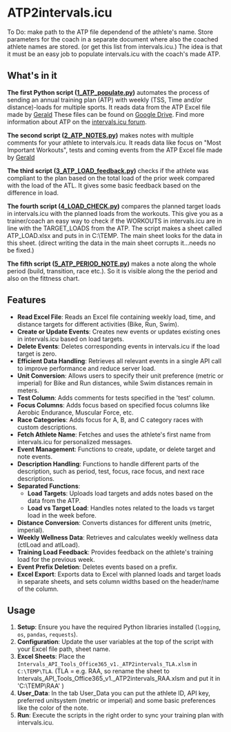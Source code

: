 # ATP2intervals.icu

To Do: make path to the ATP file dependend of the athlete's name. Store parameters for the coach in a separate document where also the coached athlete names are stored. (or get this list from intervals.icu.)
The idea is that it must be an easy job to populate intervals.icu with the coach's made ATP.

## What's in it
**The first Python script ([1_ATP_populate.py](https://github.com/richardadvocaat/ATP2intervals.icu/blob/main/1_ATP_populate.py))** automates the process of sending an annual training plan (ATP) with weekly (TSS, Time and/or distance)-loads for multiple sports. It reads data from the ATP Excel file made by [Gerald](https://forum.intervals.icu/u/gerald/summary) These files can be found on [Google Drive](https://drive.google.com/drive/folders/1WhIOf2XkGiZBEN_7tX2PSShmF-QXBnBF).
Find more information about ATP on the [intervals.icu forum](https://forum.intervals.icu/t/apps-in-excel-a-guide-to-getting-started/20844).

**The second script ([2_ATP_NOTES.py](https://github.com/richardadvocaat/ATP2intervals.icu/blob/main/2_ATP_NOTES.py))** makes notes with multiple comments for your athlete to intervals.icu. It reads data like focus on "Most Important Workouts", tests and coming events from the ATP Excel file made by [Gerald](https://forum.intervals.icu/u/gerald/summary) 

**The third script ([3_ATP_LOAD_feedback.py](https://github.com/richardadvocaat/ATP2intervals.icu/blob/main/3_ATP_LOAD_feedback.py))** checks if the athlete was compliant to the plan based on the total load of the prior week compared with the load of the ATL. It gives some basic feedback based on the difference in load.

**The fourth script ([4_LOAD_CHECK.py](https://github.com/richardadvocaat/ATP2intervals.icu/blob/LOAD_CHECK/4_LOAD_CHECK.py))** compares the planned target loads in intervals.icu with the planned loads from the workouts. This give you as a trainer/coach an easy way to check if the WORKOUTS in intervals.icu are in line with the TARGET_LOADS from the ATP. The script makes a sheet called  ATP_LOAD.xlsx and puts in in C:\TEMP. The main sheet looks for the data in this sheet. (direct writing the data in the main sheet corrupts it...needs no be fixed.)

**The fifth script ([5_ATP_PERIOD_NOTE.py](https://github.com/richardadvocaat/ATP2intervals.icu/blob/main/5_ATP_PERIOD_NOTE.py))** makes a note along the whole period (build, transition, race etc.). So it is visible along the the period and also on the fittness chart.

## Features

- **Read Excel File**: Reads an Excel file containing weekly load, time, and distance targets for different activities (Bike, Run, Swim).
- **Create or Update Events**: Creates new events or updates existing ones in intervals.icu based on load targets.
- **Delete Events**: Deletes corresponding events in intervals.icu if the load target is zero.
- **Efficient Data Handling**: Retrieves all relevant events in a single API call to improve performance and reduce server load.
- **Unit Conversion**: Allows users to specify their unit preference (metric or imperial) for Bike and Run distances, while Swim distances remain in meters.
- **Test Column**: Adds comments for tests specified in the 'test' column.
- **Focus Columns**: Adds focus based on specified focus columns like Aerobic Endurance, Muscular Force, etc.
- **Race Categories**: Adds focus for A, B, and C category races with custom descriptions.
- **Fetch Athlete Name**: Fetches and uses the athlete's first name from intervals.icu for personalized messages.
- **Event Management**: Functions to create, update, or delete target and note events.
- **Description Handling**: Functions to handle different parts of the description, such as period, test, focus, race focus, and next race descriptions.
- **Separated Functions**:
  - **Load Targets**: Uploads load targets and adds notes based on the data from the ATP.
  - **Load vs Target Load**: Handles notes related to the loads vs target load in the week before.
- **Distance Conversion**: Converts distances for different units (metric, imperial).
- **Weekly Wellness Data**: Retrieves and calculates weekly wellness data (ctlLoad and atlLoad).
- **Training Load Feedback**: Provides feedback on the athlete's training load for the previous week.
- **Event Prefix Deletion**: Deletes events based on a prefix.
- **Excel Export**: Exports data to Excel with planned loads and target loads in separate sheets, and sets column widths based on the header/name of the column.

## Usage

1. **Setup**: Ensure you have the required Python libraries installed (`logging`, `os`, `pandas`, `requests`).
2. **Configuration**: Update the user variables at the top of the script with your Excel file path, sheet name.
3. **Excel Sheets**: Place the `Intervals_API_Tools_Office365_v1._ATP2intervals_TLA.xlsm` in `C:\TEMP\TLA`. (TLA = e.g. RAA, so rename the sheet to Intervals_API_Tools_Office365_v1._ATP2intervals_RAA.xlsm  and put it in 'C:\TEMP\RAA' )
4. **User_Data**: In the tab User_Data you can put the athlete ID, API key, preferred unitsystem (metric or imperial) and some basic preferences like the color of the note.
5. **Run**: Execute the scripts in the right order to sync your training plan with intervals.icu.


